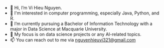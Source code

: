 - 👋 Hi, I’m Vi Hieu Nguyen.
- 👀 I'm interested in computer programming, especially Java, Python, and R.
- 🌱 I’m currently pursuing a Bachelor of Information Technology with a major in Data Science at Macquarie University.
- 💞️ My focus is on data science projects or any AI-related topics.
- 📫 You can reach out to me via nguyenhieuvi321@gmail.com

<!---
vinguyen777/vinguyen777 is a ✨ special ✨ repository because its `README.md` (this file) appears on your GitHub profile.
You can click the Preview link to take a look at your changes.
--->
